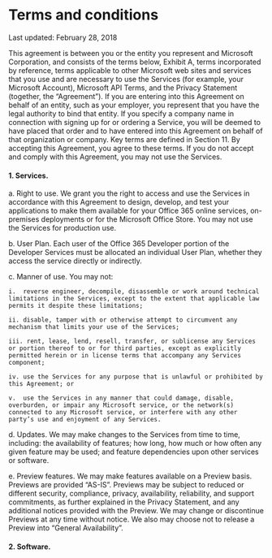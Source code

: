 # Terms and conditions

Last updated: February 28, 2018

This agreement is between you or the entity you represent and Microsoft Corporation, and consists of the terms below, Exhibit A, terms incorporated by reference, terms applicable to other Microsoft web sites and services that you use and are necessary to use the Services (for example, your Microsoft Account), Microsoft API Terms, and the Privacy Statement (together, the “Agreement”). If you are entering into this Agreement on behalf of an entity, such as your employer, you represent that you have the legal authority to bind that entity. If you specify a company name in connection with signing up for or ordering a Service, you will be deemed to have placed that order and to have entered into this Agreement on behalf of that organization or company. Key terms are defined in Section 11. By accepting this Agreement, you agree to these terms. If you do not accept and comply with this Agreement, you may not use the Services.

#### 1. Services.

a.	Right to use. We grant you the right to access and use the Services in accordance with this Agreement to design, develop, and test your applications to make them available for your Office 365 online services, on-premises deployments or for the Microsoft Office Store. You may not use the Services for production use.

b.	User Plan. Each user of the Office 365 Developer portion of the Developer Services must be allocated an individual User Plan, whether they access the service directly or indirectly.

c.	Manner of use. You may not:
    
    i.	reverse engineer, decompile, disassemble or work around technical limitations in the Services, except to the extent that applicable law permits it despite these limitations;

    ii.	disable, tamper with or otherwise attempt to circumvent any mechanism that limits your use of the Services;

    iii. rent, lease, lend, resell, transfer, or sublicense any Services or portion thereof to or for third parties, except as explicitly permitted herein or in license terms that accompany any Services component;

    iv.	use the Services for any purpose that is unlawful or prohibited by this Agreement; or

    v.	use the Services in any manner that could damage, disable, overburden, or impair any Microsoft service, or the network(s) connected to any Microsoft service, or interfere with any other party’s use and enjoyment of any Services.

d.	Updates. We may make changes to the Services from time to time, including: the availability of features; how long, how much or how often any given feature may be used; and feature dependencies upon other services or software.

e.	Preview features. We may make features available on a Preview basis. Previews are provided “AS-IS”. Previews may be subject to reduced or different security, compliance, privacy, availability, reliability, and support commitments, as further explained in the Privacy Statement, and any additional notices provided with the Preview. We may change or discontinue Previews at any time without notice. We also may choose not to release a Preview into “General Availability”.

#### 2. Software.


